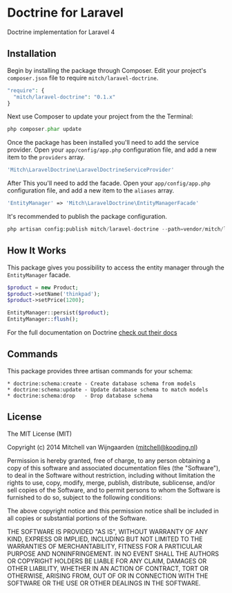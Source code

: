 # Doctrine for Laravel

Doctrine implementation for Laravel 4

## Installation

Begin by installing the package through Composer. Edit your project's `composer.json` file to require `mitch/laravel-doctrine`.

  ```php
  "require": {
    "mitch/laravel-doctrine": "0.1.x"
  }
  ```

Next use Composer to update your project from the the Terminal:

  ```php
  php composer.phar update
  ```

Once the package has been installed you'll need to add the service provider. Open your `app/config/app.php` configuration file, and add a new item to the `providers` array.

  ```php
  'Mitch\LaravelDoctrine\LaravelDoctrineServiceProvider'
  ```

After This you'll need to add the facade. Open your `app/config/app.php` configuration file, and add a new item to the `aliases` array.

  ```php
  'EntityManager' => 'Mitch\LaravelDoctrine\EntityManagerFacade'
  ```

It's recommended to publish the package configuration.

  ```php
  php artisan config:publish mitch/laravel-doctrine --path=vendor/mitch/laravel-doctrine/config
  ```

## How It Works

This package gives you possibility to access the entity manager through the `EntityManager` facade.

  ```php
  $product = new Product;
  $product->setName('thinkpad');
  $product->setPrice(1200);

  EntityManager::persist($product);
  EntityManager::flush();
  ```

For the full documentation on Doctrine [check out their docs](http://docs.doctrine-project.org/projects/doctrine-orm/en/latest/index.html)

## Commands

This package provides three artisan commands for your schema:

    * doctrine:schema:create - Create database schema from models
    * doctrine:schema:update - Update database schema to match models
    * doctrine:schema:drop   - Drop database schema

## License

The MIT License (MIT)

Copyright (c) 2014 Mitchell van Wijngaarden (mitchell@kooding.nl)

Permission is hereby granted, free of charge, to any person obtaining a copy of this software and associated documentation files (the "Software"), to deal in the Software without restriction, including without limitation the rights to use, copy, modify, merge, publish, distribute, sublicense, and/or sell copies of the Software, and to permit persons to whom the Software is furnished to do so, subject to the following conditions:

The above copyright notice and this permission notice shall be included in all copies or substantial portions of the Software.

THE SOFTWARE IS PROVIDED "AS IS", WITHOUT WARRANTY OF ANY KIND, EXPRESS OR IMPLIED, INCLUDING BUT NOT LIMITED TO THE WARRANTIES OF MERCHANTABILITY, FITNESS FOR A PARTICULAR PURPOSE AND NONINFRINGEMENT. IN NO EVENT SHALL THE AUTHORS OR COPYRIGHT HOLDERS BE LIABLE FOR ANY CLAIM, DAMAGES OR OTHER LIABILITY, WHETHER IN AN ACTION OF CONTRACT, TORT OR OTHERWISE, ARISING FROM, OUT OF OR IN CONNECTION WITH THE SOFTWARE OR THE USE OR OTHER DEALINGS IN THE SOFTWARE.
